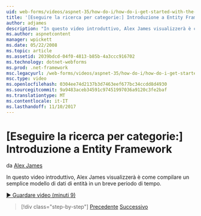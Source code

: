 ```yaml
---
uid: web-forms/videos/aspnet-35/how-do-i/how-do-i-get-started-with-the-entity-framework
title: '[Eseguire la ricerca per categorie:] Introduzione a Entity Framework | Documenti Microsoft'
author: adjames
description: "In questo video introduttivo, Alex James visualizzerà è come compilare un semplice modello di dati di entità in un breve periodo di tempo."
ms.author: aspnetcontent
manager: wpickett
ms.date: 05/22/2008
ms.topic: article
ms.assetid: 2039bdcd-04f0-4813-b85b-4a3ccc916702
ms.technology: dotnet-webforms
ms.prod: .net-framework
msc.legacyurl: /web-forms/videos/aspnet-35/how-do-i/how-do-i-get-started-with-the-entity-framework
msc.type: video
ms.openlocfilehash: 0304ee74d2137b3d7463eef677bc34ccdd8d4930
ms.sourcegitcommit: 9a9483aceb34591c97451997036a9120c3fe2baf
ms.translationtype: MT
ms.contentlocale: it-IT
ms.lasthandoff: 11/10/2017
---
```

<a name="how-do-i-get-started-with-the-entity-framework"></a>[Eseguire la ricerca per categorie:] Introduzione a Entity Framework
====================
da [Alex James](https://github.com/adjames)

In questo video introduttivo, Alex James visualizzerà è come compilare un semplice modello di dati di entità in un breve periodo di tempo.

[&#9654; Guardare video (minuti 9)](https://channel9.msdn.com/Blogs/ASP-NET-Site-Videos/how-do-i-get-started-with-the-entity-framework)

>[!div class="step-by-step"]
[Precedente](how-do-i-converting-a-net-20-windows-forms-application-to-net-35.md)
[Successivo](how-do-i-use-the-new-entity-data-source.md)
